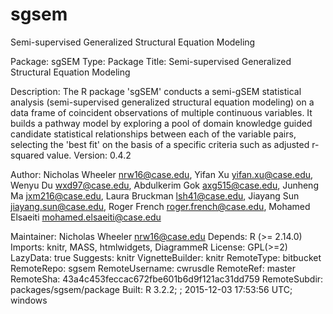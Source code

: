 # sgsem
Semi-supervised Generalized Structural Equation Modeling 

Package: sgSEM
Type: Package
Title: Semi-supervised Generalized Structural Equation Modeling

Description: The R package 'sgSEM' conducts a semi-gSEM statistical analysis (semi-supervised generalized structural equation modeling) on a data frame of coincident observations of multiple continuous variables. It builds a pathway model by exploring a pool of domain knowledge guided candidate statistical relationships between each of the variable pairs, selecting the 'best fit' on the basis of a specific criteria such as adjusted r-squared value.
Version: 0.4.2

Author: Nicholas Wheeler <nrw16@case.edu>, Yifan Xu <yifan.xu@case.edu>, Wenyu Du <wxd97@case.edu>, Abdulkerim Gok <axg515@case.edu>, Junheng Ma <jxm216@case.edu>, Laura Bruckman <lsh41@case.edu>, Jiayang Sun <jiayang.sun@case.edu>, Roger French <roger.french@case.edu>, Mohamed Elsaeiti <mohamed.elsaeiti@case.edu>

Maintainer: Nicholas Wheeler <nrw16@case.edu>
Depends: R (>= 2.14.0)
Imports: knitr, MASS, htmlwidgets, DiagrammeR
License: GPL(>=2)
LazyData: true
Suggests: knitr
VignetteBuilder: knitr
RemoteType: bitbucket
RemoteRepo: sgsem
RemoteUsername: cwrusdle
RemoteRef: master
RemoteSha: 43a4c453feccac672fbe601b6d9f121ac31dd759
RemoteSubdir: packages/sgsem/package
Built: R 3.2.2; ; 2015-12-03 17:53:56 UTC; windows
